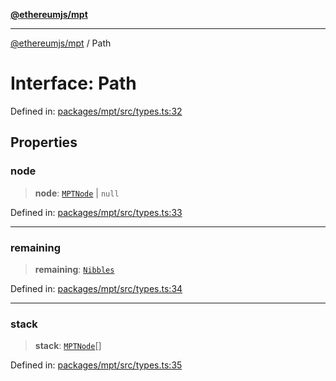 [**@ethereumjs/mpt**](../README.md)

***

[@ethereumjs/mpt](../README.md) / Path

# Interface: Path

Defined in: [packages/mpt/src/types.ts:32](https://github.com/ethereumjs/ethereumjs-monorepo/blob/master/packages/mpt/src/types.ts#L32)

## Properties

### node

> **node**: [`MPTNode`](../type-aliases/MPTNode.md) \| `null`

Defined in: [packages/mpt/src/types.ts:33](https://github.com/ethereumjs/ethereumjs-monorepo/blob/master/packages/mpt/src/types.ts#L33)

***

### remaining

> **remaining**: [`Nibbles`](../type-aliases/Nibbles.md)

Defined in: [packages/mpt/src/types.ts:34](https://github.com/ethereumjs/ethereumjs-monorepo/blob/master/packages/mpt/src/types.ts#L34)

***

### stack

> **stack**: [`MPTNode`](../type-aliases/MPTNode.md)[]

Defined in: [packages/mpt/src/types.ts:35](https://github.com/ethereumjs/ethereumjs-monorepo/blob/master/packages/mpt/src/types.ts#L35)
